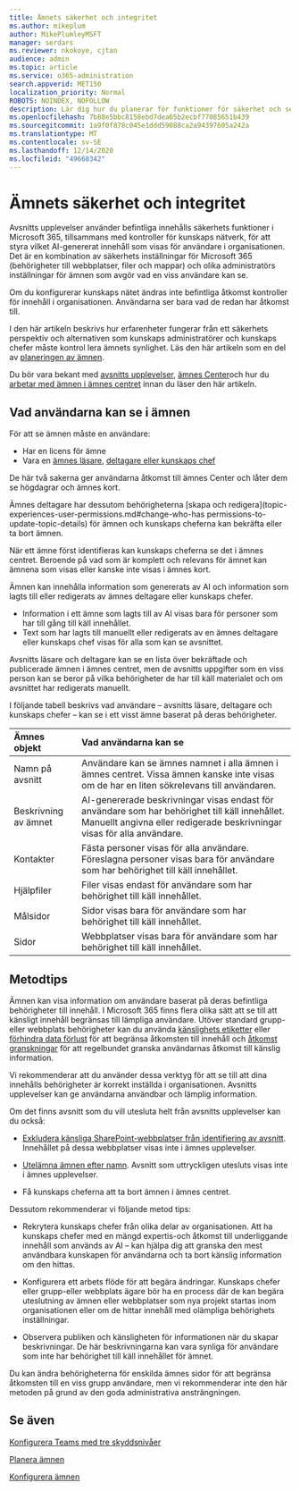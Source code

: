 ```yaml
---
title: Ämnets säkerhet och integritet
ms.author: mikeplum
author: MikePlumleyMSFT
manager: serdars
ms.reviewer: nkokoye, cjtan
audience: admin
ms.topic: article
ms.service: o365-administration
search.appverid: MET150
localization_priority: Normal
ROBOTS: NOINDEX, NOFOLLOW
description: Lär dig hur du planerar för funktioner för säkerhet och sekretess i Microsoft 365
ms.openlocfilehash: 7b88e5bbc8158ebd7dea65b2ecbf77085651b439
ms.sourcegitcommit: 1a9f0f878c045e1ddd59088ca2a94397605a242a
ms.translationtype: MT
ms.contentlocale: sv-SE
ms.lasthandoff: 12/14/2020
ms.locfileid: "49668342"
---
```

# <a name="topic-experiences-security-and-privacy"></a>Ämnets säkerhet och integritet

Avsnitts upplevelser använder befintliga innehålls säkerhets funktioner i Microsoft 365, tillsammans med kontroller för kunskaps nätverk, för att styra vilket AI-genererat innehåll som visas för användare i organisationen. Det är en kombination av säkerhets inställningar för Microsoft 365 (behörigheter till webbplatser, filer och mappar) och olika administratörs inställningar för ämnen som avgör vad en viss användare kan se.

Om du konfigurerar kunskaps nätet ändras inte befintliga åtkomst kontroller för innehåll i organisationen. Användarna ser bara vad de redan har åtkomst till.

I den här artikeln beskrivs hur erfarenheter fungerar från ett säkerhets perspektiv och alternativen som kunskaps administratörer och kunskaps chefer måste kontrol lera ämnets synlighet. Läs den här artikeln som en del av [planeringen av ämnen](plan-topic-experiences.md).

Du bör vara bekant med [avsnitts upplevelser](knowledge-management-overview.md), [ämnes Center](topic-center-overview.md)och hur du [arbetar med ämnen i ämnes centret](work-with-topics.md) innan du läser den här artikeln.

## <a name="what-users-can-see-in-topics"></a>Vad användarna kan se i ämnen

För att se ämnen måste en användare:

- Har en licens för ämne
- Vara en [ämnes läsare](topic-experiences-knowledge-rules.md#change-who-can-see-topics-in-your-organization), [deltagare eller kunskaps chef](topic-experiences-user-permissions.md)

De här två sakerna ger användarna åtkomst till ämnes Center och låter dem se högdagrar och ämnes kort.

Ämnes deltagare har dessutom behörigheterna [skapa och redigera](topic-experiences-user-permissions.md#change-who-has permissions-to-update-topic-details) för ämnen och kunskaps cheferna kan bekräfta eller ta bort ämnen.

När ett ämne först identifieras kan kunskaps cheferna se det i ämnes centret. Beroende på vad som är komplett och relevans för ämnet kan ämnena som visas eller kanske inte visas i ämnes kort.

Ämnen kan innehålla information som genererats av AI och information som lagts till eller redigerats av ämnes deltagare eller kunskaps chefer.

- Information i ett ämne som lagts till av AI visas bara för personer som har till gång till käll innehållet.
- Text som har lagts till manuellt eller redigerats av en ämnes deltagare eller kunskaps chef visas för alla som kan se avsnittet.

Avsnitts läsare och deltagare kan se en lista över bekräftade och publicerade ämnen i ämnes centret, men de avsnitts uppgifter som en viss person kan se beror på vilka behörigheter de har till käll materialet och om avsnittet har redigerats manuellt.

I följande tabell beskrivs vad användare – avsnitts läsare, deltagare och kunskaps chefer – kan se i ett visst ämne baserat på deras behörigheter.

|Ämnes objekt|Vad användarna kan se|
|:---------|:------------------|
|Namn på avsnitt|Användare kan se ämnes namnet i alla ämnen i ämnes centret. Vissa ämnen kanske inte visas om de har en liten sökrelevans till användaren.|
|Beskrivning av ämnet|AI-genererade beskrivningar visas endast för användare som har behörighet till käll innehållet. Manuellt angivna eller redigerade beskrivningar visas för alla användare.|
|Kontakter|Fästa personer visas för alla användare. Föreslagna personer visas bara för användare som har behörighet till käll innehållet.|
|Hjälpfiler|Filer visas endast för användare som har behörighet till käll innehållet.|
|Målsidor|Sidor visas bara för användare som har behörighet till käll innehållet.|
|Sidor|Webbplatser visas bara för användare som har behörighet till käll innehållet.|

## <a name="best-practices"></a>Metodtips

Ämnen kan visa information om användare baserat på deras befintliga behörigheter till innehåll. I Microsoft 365 finns flera olika sätt att se till att känsligt innehåll begränsas till lämpliga användare. Utöver standard grupp-eller webbplats behörigheter kan du använda [känslighets etiketter](https://docs.microsoft.com/microsoft-365/compliance/sensitivity-labels) eller [förhindra data förlust](https://docs.microsoft.com/microsoft-365/compliance/data-loss-prevention-policies) för att begränsa åtkomsten till innehåll och [åtkomst granskningar](https://docs.microsoft.com/azure/active-directory/governance/access-reviews-overview) för att regelbundet granska användarnas åtkomst till känslig information.

Vi rekommenderar att du använder dessa verktyg för att se till att dina innehålls behörigheter är korrekt inställda i organisationen. Avsnitts upplevelser kan ge användarna användbar och lämplig information.

Om det finns avsnitt som du vill utesluta helt från avsnitts upplevelser kan du också:

- [Exkludera känsliga SharePoint-webbplatser från identifiering av avsnitt](topic-experiences-discovery.md#select-sharepoint-topic-sources). Innehållet på dessa webbplatser visas inte i ämnes upplevelser.

- [Utelämna ämnen efter namn](topic-experiences-discovery.md#exclude-topics-by-name). Avsnitt som uttryckligen utesluts visas inte i ämnes upplevelser.

- Få kunskaps cheferna att ta bort ämnen i ämnes centret.

Dessutom rekommenderar vi följande metod tips:

- Rekrytera kunskaps chefer från olika delar av organisationen. Att ha kunskaps chefer med en mängd expertis-och åtkomst till underliggande innehåll som används av AI – kan hjälpa dig att granska den mest användbara kunskapen för användarna och ta bort känslig information om den hittas.

- Konfigurera ett arbets flöde för att begära ändringar. Kunskaps chefer eller grupp-eller webbplats ägare bör ha en process där de kan begära uteslutning av ämnen eller webbplatser som nya projekt startas inom organisationen eller om de hittar innehåll med olämpliga behörighets inställningar.

- Observera publiken och känsligheten för informationen när du skapar beskrivningar. De här beskrivningarna kan vara synliga för användare som inte har behörighet till käll innehållet för ämnet.

Du kan ändra behörigheterna för enskilda ämnes sidor för att begränsa åtkomsten till en viss grupp användare, men vi rekommenderar inte den här metoden på grund av den goda administrativa ansträngningen.

## <a name="see-also"></a>Se även

[Konfigurera Teams med tre skyddsnivåer](../solutions/configure-teams-three-tiers-protection.md)

[Planera ämnen](plan-topic-experiences.md)

[Konfigurera ämnen](set-up-topic-experiences.md)
